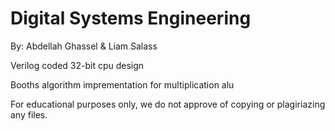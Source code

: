 # Digital Systems Engineering
By: Abdellah Ghassel & Liam Salass

Verilog coded 32-bit cpu design

Booths algorithm imprementation for multiplication alu

For educational purposes only, we do not approve of copying or plagiriazing any files.